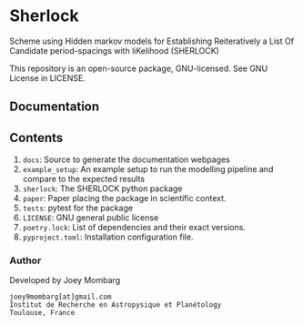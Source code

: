 # Sherlock

Scheme using Hidden markov models for Establishing Reiteratively a List Of Candidate period-spacings with liKelihood (SHERLOCK)

This repository is an open-source package, GNU-licensed. See GNU License in LICENSE.

## Documentation


## Contents

1. `docs`: Source to generate the documentation webpages
2. `example_setup`: An example setup to run the modelling pipeline and compare to the expected results
3. `sherlock`: The SHERLOCK python package
4. `paper`: Paper placing the package in scientific context.
5. `tests`: pytest for the package
6. `LICENSE`: GNU general public license
7. `poetry.lock`: List of dependencies and their exact versions.
8. `pyproject.toml`: Installation configuration file.

### Author
Developed by Joey Mombarg
```
joey9mombarg[at]gmail.com
Institut de Recherche en Astropysique et Planétology
Toulouse, France
```
